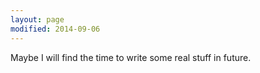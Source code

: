 ```yaml
---
layout: page
modified: 2014-09-06
---
```


Maybe I will find the time to write some real stuff in future.
